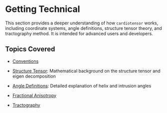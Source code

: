 # Getting Technical

This section provides a deeper understanding of how `cardiotensor` works, including coordinate systems, angle definitions, structure tensor theory, and tractography method. It is intended for advanced users and developers.

## Topics Covered

- [Conventions](./conventions.md)  

- [Structure Tensor](./structure-tensor.md): Mathematical background on the structure tensor and eigen decomposition

- [Angle Definitions](./angles.md): Detailed explanation of helix and intrusion angles

- [Fractional Anisotropy](./fractional_anisotropy.md)  

- [Tractography](./tractography.md)  
